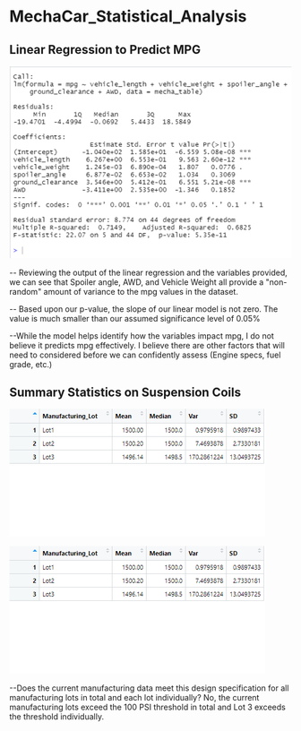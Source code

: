 # MechaCar_Statistical_Analysis


## Linear Regression to Predict MPG
![MPG Analysis](https://github.com/taxcollecter/MechaCar_Statistical_Analysis/blob/72bacb7f5d1c2fd8140ad587b97e28879dcbd969/Resources/Deliverable1.png)

-- Reviewing the output of the linear regression and the variables provided, we can see that Spoiler angle, AWD, and Vehicle Weight all provide a "non-random" amount of variance to the mpg values in the dataset.

-- Based upon our p-value, the slope of our linear model is not zero. The value is much smaller than our assumed significance level of 0.05% 

--While the model helps identify how the variables impact mpg, I do not believe it predicts mpg effectively. I believe there are other factors that will need to considered before we can confidently assess (Engine specs, fuel grade, etc.)

## Summary Statistics on Suspension Coils
![PSI Summary](https://github.com/taxcollecter/MechaCar_Statistical_Analysis/blob/e49cd2d85f888e88d1ea2c91ee54e08b1b2cad6a/Resources/Deliverable2Summary.png)

![PSI by Lot](https://github.com/taxcollecter/MechaCar_Statistical_Analysis/blob/e49cd2d85f888e88d1ea2c91ee54e08b1b2cad6a/Resources/Deliverable2Lot.png)

--Does the current manufacturing data meet this design specification for all manufacturing lots in total and each lot individually?
No, the current manufacturing lots exceed the 100 PSI threshold in total and Lot 3 exceeds the threshold individually. 

